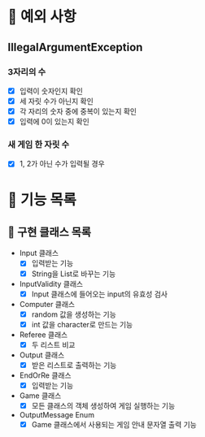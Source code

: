 # 🚀 예외 사항

## IllegalArgumentException

### 3자리의 수

- [x] 입력이 숫자인지 확인
- [x] 세 자릿 수가 아닌지 확인
- [x] 각 자리의 숫자 중에 중복이 있는지 확인
- [x] 입력에 0이 있는지 확인

### 새 게임 한 자릿 수

- [x] 1, 2가 아닌 수가 입력될 경우

# 🚀 기능 목록

## 🚀 구현 클래스 목록

- Input 클래스
    - [x] 입력받는 기능
    - [x] String을 List로 바꾸는 기능
- InputValidity 클래스
    - [x] Input 클래스에 들어오는 input의 유효성 검사
- Computer 클래스
    - [x] random 값을 생성하는 기능
    - [x] int 값을 character로 만드는 기능
- Referee 클래스
    - [x] 두 리스트 비교
- Output 클래스
    - [x] 받은 리스트로 출력하는 기능
- EndOrRe 클래스
    - [x] 입력받는 기능
- Game 클래스
    - [x] 모든 클래스의 객체 생성하여 게임 실행하는 기능
- OutputMessage Enum
    - [x] Game 클래스에서 사용되는 게임 안내 문자열 출력 기능